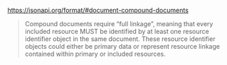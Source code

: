 https://jsonapi.org/format/#document-compound-documents

> Compound documents require “full linkage”, meaning that every included resource MUST be identified by at least one resource identifier object in the same document. These resource identifier objects could either be primary data or represent resource linkage contained within primary or included resources.
